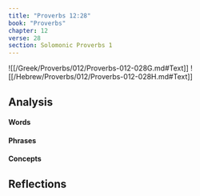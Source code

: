 ```yaml
---
title: "Proverbs 12:28"
book: "Proverbs"
chapter: 12
verse: 28
section: Solomonic Proverbs 1
---
```

![[/Greek/Proverbs/012/Proverbs-012-028G.md#Text]]
![[/Hebrew/Proverbs/012/Proverbs-012-028H.md#Text]]

## Analysis

#### Words

#### Phrases

#### Concepts

## Reflections
